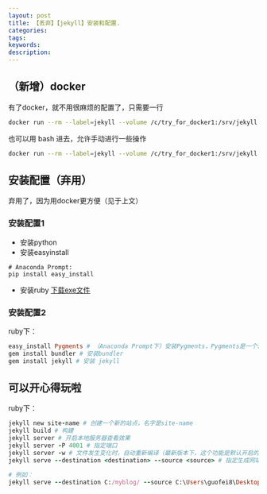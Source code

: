 ```yaml
---
layout: post
title: 【丢弃】【jekyll】安装和配置.
categories: 
tags:
keywords:
description:
---
```



## （新增）docker
有了docker，就不用很麻烦的配置了，只需要一行
```bash
docker run --rm --label=jekyll --volume /c/try_for_docker1:/srv/jekyll -it -p 127.0.0.1:4006:4000 jekyll/jekyll jekyll serve --force_polling --destination /srv/jekyll/blog --source /srv/jekyll/blog_md_dir
```

也可以用 bash 进去，允许手动进行一些操作
```bash
docker run --rm --label=jekyll --volume /c/try_for_docker1:/srv/jekyll -it -p 127.0.0.1:4006:4000 jekyll/jekyll bash
```





## 安装配置（弃用）
弃用了，因为用docker更方便（见于上文）
### 安装配置1
- 安装python
- 安装easyinstall  
```
# Anaconda Prompt:
pip install easy_install
```
- 安装ruby [下载exe文件](https://rubyinstaller.org/downloads/)


### 安装配置2
ruby下：
```ruby
easy_install Pygments # （Anaconda Prompt下）安装Pygments，Pygments是一个语法高亮插件
gem install bundler # 安装bundler
gem install jekyll # 安装 jekyll
```

## 可以开心得玩啦
ruby下：
```ruby
jekyll new site-name # 创建一个新的站点，名字是site-name
jekyll build # 构建
jekyll server # 开启本地服务器查看效果
jekyll server -P 4001 # 指定端口
jekyll server -w # 文件发生变化时，自动重新编译（最新版本下，这个功能是默认开启的）
jekyll serve --destination <destination> --source <source> # 指定生成网站的文件夹，指定读取jekyll的文件夹

# 例如：
jekyll serve --destination C:/myblog/ --source C:\Users\guofei8\Desktop\git\GitHub\guofei9987.github.io
```
